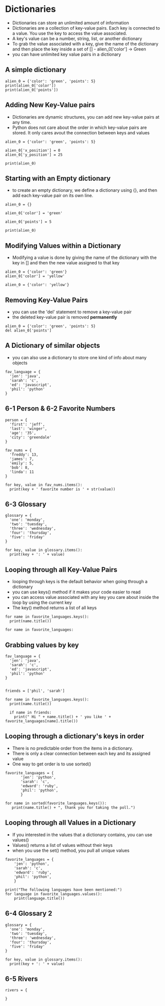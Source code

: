 # Dictionaries
- Dictionaries can store an unlimited amount of information
- Dictionaries are a collection of key-value pairs. Each key is connected to a value. You use the key to access the value associated.
- A key's value can be a number, string, list, or another dictionary
- To grab the value associated with a key, give the name of the dictionary and then place the key inside a set of [] - alien_0['color'] -> Green
- you can have unlimited key value pairs in a dictionary

## A simple dictionary
```
alien_0 = {'color': 'green', 'points': 5}
print(alien_0['color'])
print(alien_0['points'])
```

## Adding New Key-Value pairs
- Dictionaries are dynamic structures, you can add new key-value pairs at any time.
- Python does not care about the order in which key-value pairs are stored. It only cares avout the connection between keys and values
```
alien_0 = {'color': 'green', 'points': 5}

alien_0['x_position'] = 0
alien_0['y_position'] = 25

print(alien_0)

```

## Starting with an Empty dictionary
- to create an empty dictionary, we define a dictionary using {}, and then
add each key-value pair on its own line.
```
alien_0 = {}

alien_0['color'] = 'green'

alien_0['points'] = 5

print(alien_0)

```

## Modifying Values within a Dictionary
- Modifying a value is done by giving the name of the dictionary with the key in [] and then the new value assigned to that key

```
alien_0 = {'color': 'green'}
alien_0['color'] = 'yellow'

alien_0 = {'color': 'yellow'}
```

## Removing Key-Value Pairs
- you can use the 'del' statement to remove a key-value pair
- the deleted key-value pair is removed **permanently**
```
alien_0 = {'color': 'green', 'points': 5}
del alien_0['points']
```

## A Dictionary of similar objects
- you can also use a dictionary to store one kind of info about many objects

```
fav_language = {
  'jen': 'java',
  'sarah': 'c',
  'ed': 'javascript',
  'phil': 'python'
}

```

## 6-1 Person & 6-2 Favorite Numbers
```
person = {
  'first': 'jeff',
  'last': 'winger',
  'age': '35',
  'city': 'greendale'
}

fav_nums = {
  'freddy': 13,
  'james': 7,
  'emily': 5,
  'bob': 8,
  'linda': 11
}

for key, value in fav_nums.items():
  print(key + ' favorite number is ' + str(value))
```

## 6-3 Glossary
```
glossary = {
  'one': 'monday',
  'two': 'tuesday',
  'three': 'wednesday',
  'four': 'thursday',
  'five': 'friday'
}

for key, value in glossary.items():
  print(key + ': ' + value)
```


## Looping through all Key-Value Pairs
- looping through keys is the default behavior when going through a dictionary
- you can use keys() method if it makes your code easier to read
- you can access value associated with any key you care about inside the loop by using the current key
- The key() method returns a list of all keys
```
for name in favorite_languages.keys():
  print(name.title())

for name in favorite_languages:
```

## Grabbing values by key
```
fav_language = {
  'jen': 'java',
  'sarah': 'c',
  'ed': 'javascript',
  'phil': 'python'
}


friends = ['phil', 'sarah']

for name in favorite_languages.keys():
  print(name.title())

  if name in friends:
    print(" Hi " + name.title() + ' you like ' + favorite_languages[name].title())

```
## Looping through a dictionary's keys in order
- There is no predictable order from the items in a dictionary.
- There is only a clear connection between each key and its assigned value
- One way to get order is to use sorted()

```
favorite_languages = {
       'jen': 'python',
       'sarah': 'c',
       'edward': 'ruby',
       'phil': 'python',
       }

for name in sorted(favorite_languages.keys()):
   print(name.title() + ", thank you for taking the poll.")

```

## Looping through all Values in a Dictionary
- If you interested in the values that a dictionary contains, you can use values()
- Values() returns a list of values without their keys
- when you use the set() method, you pull all unique values
```
favorite_languages = {
    'jen': 'python',
    'sarah': 'c',
    'edward': 'ruby',
    'phil': 'python',
    }

print("The following languages have been mentioned:")
for language in favorite_languages.values():
    print(language.title())

```

## 6-4 Glossary 2
```
glossary = {
  'one': 'monday',
  'two': 'tuesday',
  'three': 'wednesday',
  'four': 'thursday',
  'five': 'friday'
}

for key, value in glossary.items():
  print(key + ': ' + value)

```

## 6-5 Rivers
```
rivers = {
  
}

```
